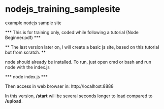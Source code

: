 # nodejs_training_samplesite
example nodejs sample site

*** This is for training only, coded while following a tutorial (Node Beginner.pdf) ***


** The last version later on, I will create a basic js site, based on this tutorial but from scratch. **

node should already be installed.
To run, just open cmd or bash and run node with the index.js


*** node index.js ***

Then access in web browser in:
	http://localhost:8888

In this version, **/start** will be several seconds longer to load compared to **/upload**. 
